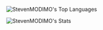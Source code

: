 <!--
- 👋 Hi, I’m StevenMODIMO
- 👀 I’m interested in Software Engineering
- 🌱 I’m currently freelancing
- 💞️ I’m looking to collaborate on Open Source Projects
- ✨Love problems and fixing them
-->
![StevenMODIMO's Top Languages](https://github-readme-stats.vercel.app/api/top-langs/?username=StevenMODIMO&theme=dark&show_icons=true&hide_border=true&layout=compact)

![StevenMODIMO's Stats](https://github-readme-stats.vercel.app/api?username=StevenMODIMO&theme=dark&show_icons=true&hide_border=true&count_private=false)

<!-- [![GitHub Streak](https://github-readme-streak-stats.herokuapp.com?user=StevenMODIMO&theme=dark&hide_border=true)](https://git.io/streak-stats) -->
